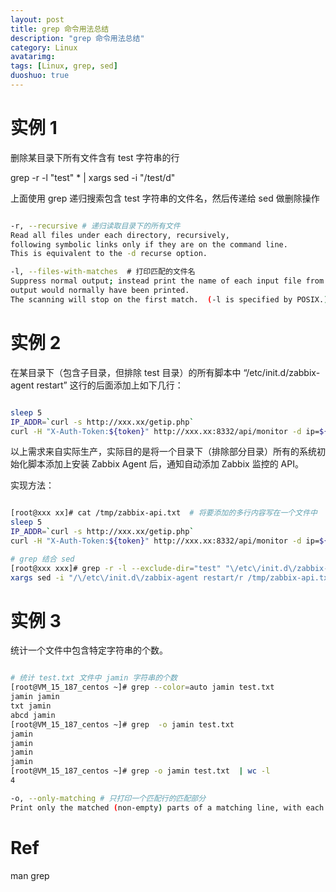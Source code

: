 ```yaml
---
layout: post
title: grep 命令用法总结
description: "grep 命令用法总结"
category: Linux
avatarimg:
tags: [Linux, grep, sed]
duoshuo: true
---
```


# 实例 1

删除某目录下所有文件含有 test 字符串的行

> 
grep -r -l "test"  * | xargs sed -i "/test/d"

上面使用 grep 递归搜索包含 test 字符串的文件名，然后传递给 sed 做删除操作

```bash

-r, --recursive # 递归读取目录下的所有文件
Read all files under each directory, recursively, 
following symbolic links only if they are on the command line.
This is equivalent to the -d recurse option.

-l, --files-with-matches  # 打印匹配的文件名
Suppress normal output; instead print the name of each input file from which 
output would normally have been printed.
The scanning will stop on the first match.  (-l is specified by POSIX.)

```    


# 实例 2

在某目录下（包含子目录，但排除 test 目录）的所有脚本中 “/etc/init.d/zabbix-agent restart” 这行的后面添加上如下几行：

```bash

sleep 5
IP_ADDR=`curl -s http://xxx.xx/getip.php`
curl -H "X-Auth-Token:${token}" http://xxx.xx:8332/api/monitor -d ip=${IP_ADDR}

```    

>
以上需求来自实际生产，实际目的是将一个目录下（排除部分目录）所有的系统初始化脚本添加上安装 Zabbix Agent 后，通知自动添加 Zabbix 监控的 API。

实现方法：

```bash

[root@xxx xx]# cat /tmp/zabbix-api.txt  # 将要添加的多行内容写在一个文件中
sleep 5
IP_ADDR=`curl -s http://xxx.xx/getip.php`
curl -H "X-Auth-Token:${token}" http://xxx.xx:8332/api/monitor -d ip=${IP_ADDR}

# grep 结合 sed 
[root@xxx xxx]# grep -r -l --exclude-dir="test" "\/etc\/init.d\/zabbix-agent restart"  * | \
xargs sed -i "/\/etc\/init.d\/zabbix-agent restart/r /tmp/zabbix-api.txt"
```    

# 实例 3

统计一个文件中包含特定字符串的个数。

```bash

# 统计 test.txt 文件中 jamin 字符串的个数
[root@VM_15_187_centos ~]# grep --color=auto jamin test.txt
jamin jamin
txt jamin
abcd jamin
[root@VM_15_187_centos ~]# grep  -o jamin test.txt 
jamin
jamin
jamin
jamin
[root@VM_15_187_centos ~]# grep -o jamin test.txt  | wc -l
4

-o, --only-matching # 只打印一个匹配行的匹配部分
Print only the matched (non-empty) parts of a matching line, with each such part on a separate output line.

```    

# Ref
man grep
